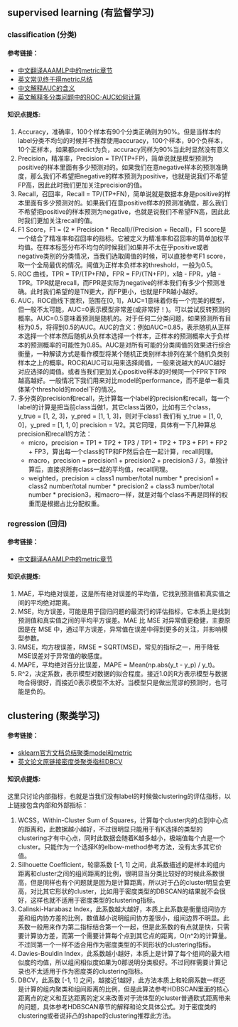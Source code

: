 ## supervised learning (有监督学习)

### classification (分类)
#### 参考链接：
- [中文翻译AAAMLP中的metric章节](https://zhuanlan.zhihu.com/p/476927099)
- [英文常见终于得metric总结](https://www.analyticsvidhya.com/blog/2019/08/11-important-model-evaluation-error-metrics/)
- [中文解释AUC的含义](https://www.zhihu.com/question/39840928)
- [英文解释多分类问题中的ROC-AUC如何计算](https://towardsdatascience.com/multiclass-classification-evaluation-with-roc-curves-and-roc-auc-294fd4617e3a)
#### 知识点提炼:
1. Accuracy，准确率，100个样本有90个分类正确则为90%。但是当样本的label分类不均匀的时候并不推荐使用accuracy，100个样本，90个负样本，10个正样本，如果都predict为负，accuracy同样为90%当此时显然没有意义
2. Precision，精准率，Precision = TP/(TP+FP)，简单说就是模型预测为positive的样本里面有多少预测对的。如果我们在意negative样本的预测准确度，那么我们不希望把negative的样本预测为positive，也就是说我们不希望FP高，因此此时我们更加关注precision的值。
3. Recall，召回率，Recall = TP/(TP+FN)，简单说就是数据本身是positive的样本里面有多少预测对的。如果我们在意positive样本的预测准确度，那么我们不希望把positive的样本预测为negative，也就是说我们不希望FN高，因此此时我们更加关注recall的值。
4. F1 Score，F1 = (2 * Precision * Recall)/(Precision + Recall)，F1 score是一个结合了精准率和召回率的指标。它被定义为精准率和召回率的简单加权平均值。在样本标签分布不均匀的时候我们如果并不太在乎positive或者negative类别的分类情况，当我们选取阈值的时候，可以直接参考F1 score，取一个全局最优的情况。阈值为正样本负样本的threshold，一般为0.5。
5. ROC 曲线，TPR = TP/(TP+FN)，FPR = FP/(TN+FP)，x轴 - FPR，y轴 - TPR。TPR就是recall，而FPR是实际为negative的样本我们有多少个预测准确。此时我们希望的是TN更大，而FP更小，也就是FPR越小越好。
6. AUC，ROC曲线下面积，范围在[0, 1]，AUC=1意味着你有一个完美的模型，但一般不太可能，AUC=0表示模型非常差(或非常好！)。可以尝试反转预测的概率。AUC=0.5意味着预测是随机的。对于任何二分类问题，如果预测所有目标为0.5，将得到0.5的AUC。AUC的含义：例如AUC=0.85，表示随机从正样本选择一个样本然后随机从负样本选择一个样本，正样本的预测概率大于负样本的预测概率的可能性为0.85。AUC是对所有可能的分类阈值的效果进行综合衡量，一种解读方式是看作模型将某个随机正类别样本排列在某个随机负类别样本之上的概率。ROC和AUC可以用来选择阈值，一般来说越大的AUC越好对应选择的阈值。或者当我们更加关心positive样本的时候同一个FPR下TPR越高越好。一般情况下我们用来对比model的performance，而不是单一看具体某个threshold的model下的情况。
7. 多分类的precision和recall，先计算每一个label的precision和recall，每一个label的计算是把当前class当做1，其它class当做0，比如有三个class，y_true = [1, 2, 3]，y_pred = [1, 1, 3]，则对于class1 我们有 y_true = [1, 0, 0]，y_pred = [1, 1, 0] precision = 1/2。其它同理，具体有一下几种算总precision和recall的方法：
   - micro，precision = TP1 + TP2 + TP3 / TP1 + TP2 + TP3 + FP1 + FP2 + FP3，算出每一个class的TP和FP然后合在一起计算，recall同理。
   - macro，precision = precision1 + precision2 + precision3 / 3，单独计算后，直接求所有class一起的平均值，recall同理。
   - weighted，precision = class1 number/total number * precision1 + class2 number/total number * precision2 + class3 number/total number * precision3，和macro一样，就是对每个class不再是同样的权重而是根据占比分配权重。

### regression (回归)
#### 参考链接：
- [中文翻译AAAMLP中的metric章节](https://zhuanlan.zhihu.com/p/476927099)
#### 知识点提炼:
1. MAE，平均绝对误差，这是所有绝对误差的平均值，它找到预测值和真实值之间的平均绝对距离。
2. MSE，均方误差，可能是用于回归问题的最流行的评估指标，它本质上是找到预测值和真实值之间的平均平方误差。MAE 比 MSE 对异常值更稳健，主要原因是在 MSE 中，通过平方误差，异常值在误差中得到更多的关注，并影响模型参数。
3. RMSE，均方根误差，RMSE = SQRT(MSE)，常见的指标之一，用于降低MSE误差对于异常值的敏感度。
4. MAPE，平均绝对百分比误差，MAPE = Mean(np.abs(y_t - y_p) / y_t)。
5. R^2，决定系数，表示模型对数据的拟合程度。接近1.0的R方表示模型与数据吻合得很好，而接近0表示模型不太好。当模型只是做出荒谬的预测时，也可能是负的。


## clustering (聚类学习)

#### 参考链接：
- [sklearn官方文档总结聚类model和metric](https://scikit-learn.org/stable/modules/clustering.html#clustering-performance-evaluation)
- [英文论文原链接密度类聚类指标DBCV](https://www.dbs.ifi.lmu.de/~zimek/publications/SDM2014/DBCV.pdf)
#### 知识点提炼:
这里只讨论内部指标，也就是当我们没有label的时候做clustering的评估指标，以上链接包含内部和外部指标：
1. WCSS，Within-Cluster Sum of Squares，计算每个cluster内的点到中心点的距离和，此数据越小越好，不过很明显只能用于有K选择的类型的clustering才有中心点，同时此数据会随着K越多越小，极端值每个点是一个cluster。只能作为一个选择K的elbow-method参考方法，没有太多其它价值。
2. Silhouette Coefficient，轮廓系数 [-1, 1] 之间，此系数描述的是样本的组内距离和cluster之间的组间距离的比例，很明显当分类比较好的时候此系数很高，但是同样也有个问题就是因为是计算距离，所以对于凸的cluster明显会更高，对比其它形状的cluster，比如用于密度类型的DBSCAN的结果就不会很好，这样也就不适用于密度类型的clustering指标。
3. Calinski-Harabasz Index，此系数越大越好，本质上此系数是衡量组间协方差和组内协方差的比例，数值越小说明组间协方差很小，组间边界不明显。此系数一般用来作为第二指标结合第一个一起，但是此系数的有点就是快，只需要计算协方差，而第一个需要计算每个点到其它点的距离，O(n^2)的计算量。不过同第一个一样不适合用作为密度类型的不同形状的clustering指标。
4. Davies-Bouldin Index，此系数越小越好，本质上是计算了每个组间的最大相似度的均值，所以组间相似度如果为0那说明分类极好。不过同样需要计算记录也不太适用于作为密度类的clustering指标。
5. DBCV，此系数 [-1, 1] 之间，越接近1越好，此方法本质上和轮廓系数一样还是计算的组内聚类和组间距离的比例，但是此算法参考HDBSCAN里面的核心距离点的定义和互达距离的定义来改善对于流体型的cluster普通欧式距离带来的问题，具体参考HDBSCAN章节的解释和论文具体公式。对于密度类的clustering或者说非凸的shape的clustering推荐此方法。